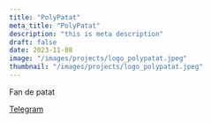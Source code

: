 ```yaml
---
title: "PolyPatat"
meta_title: "PolyPatat"
description: "this is meta description"
draft: false
date: 2023-11-08
image: "/images/projects/logo_polypatat.jpeg"
thumbnail: "/images/projects/logo_polypatat.jpeg"
---
```


Fan de patat

[Telegram](https://t.me/polypatat)